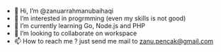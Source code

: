 - 👋 Hi, I’m @zanuarrahmanubaihaqi
- 👀 I’m interested in progrmming (even my skills is not good)
- 🌱 I’m currently learning Go, Node.js and PHP
- 💞️ I’m looking to collaborate on workspace
- 📫 How to reach me ? just send me mail to zanu.pencak@gmail.com

<!---
zanuarrahmanubaihaqi/zanuarrahmanubaihaqi is a ✨ special ✨ repository because its `README.md` (this file) appears on your GitHub profile.
You can click the Preview link to take a look at your changes.
--->
